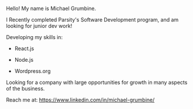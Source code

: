 Hello! My name is Michael Grumbine.

I Recently completed Parsity's Software Development program, and am looking for junior dev work!

Developing my skills in:

-  React.js

-  Node.js

-  Wordpress.org

Looking for a company with large opportunities for growth in many aspects of the business.

Reach me at:
https://www.linkedin.com/in/michael-grumbine/

<!---
ancalagon623/ancalagon623 is a ✨ special ✨ repository because its `README.md` (this file) appears on your GitHub profile.
You can click the Preview link to take a look at your changes.
--->
